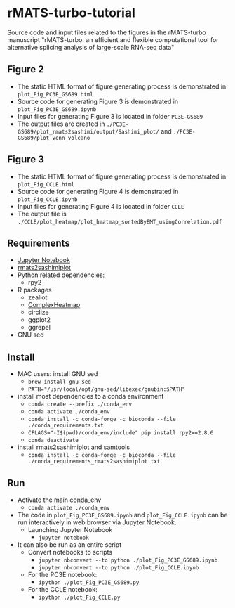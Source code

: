 # rMATS-turbo-tutorial
Source code and input files related to the figures in the rMATS-turbo manuscript "rMATS-turbo: an efficient and flexible computational tool for alternative splicing analysis of large-scale RNA-seq data"

## Figure 2
  - The static HTML format of figure generating process is demonstrated in `plot_Fig_PC3E_GS689.html`
  - Source code for generating Figure 3 is demonstrated in `plot_Fig_PC3E_GS689.ipynb`
  - Input files for generating Figure 3 is located in folder `PC3E-GS689`
  - The output files are created in `./PC3E-GS689/plot_rmats2sashimi/output/Sashimi_plot/` and `./PC3E-GS689/plot_venn_volcano`
## Figure 3
  - The static HTML format of figure generating process is demonstrated in `plot_Fig_CCLE.html`
  - Source code for generating Figure 4 is demonstrated in `plot_Fig_CCLE.ipynb`
  - Input files for generating Figure 4 is located in folder `CCLE`
  - The output file is `./CCLE/plot_heatmap/plot_heatmap_sortedByEMT_usingCorrelation.pdf`

## Requirements
  - [Jupyter Notebook](https://jupyter.org/)
  - [rmats2sashimiplot](https://github.com/Xinglab/rmats2sashimiplot)
  - Python related dependencies:
    - rpy2
  - R packages
    - zeallot
    - [ComplexHeatmap](https://www.bioconductor.org/packages/release/bioc/html/ComplexHeatmap.html)
    - circlize
    - ggplot2
    - ggrepel
  - GNU sed

## Install
* MAC users: install GNU sed
  + `brew install gnu-sed`
  + `PATH="/usr/local/opt/gnu-sed/libexec/gnubin:$PATH"`
* install most dependencies to a conda environment
  + `conda create --prefix ./conda_env`
  + `conda activate ./conda_env`
  + `conda install -c conda-forge -c bioconda --file ./conda_requirements.txt`
  + `CFLAGS="-I$(pwd)/conda_env/include" pip install rpy2==2.8.6`
  + `conda deactivate`
* install rmats2sashimiplot and samtools
  + `conda install -c conda-forge -c bioconda --file ./conda_requirements_rmats2sashimiplot.txt`

## Run
* Activate the main conda_env
  - `conda activate ./conda_env`
* The code in `plot_Fig_PC3E_GS689.ipynb` and `plot_Fig_CCLE.ipynb` can be run interactively in web browser via Jupyter Notebook.
  - Launching Jupyter Notebook
    + `jupyter notebook`
* It can also be run as an entire script
  - Convert notebooks to scripts
    + `jupyter nbconvert --to python ./plot_Fig_PC3E_GS689.ipynb`
    + `jupyter nbconvert --to python ./plot_Fig_CCLE.ipynb`
  - For the PC3E notebook:
    + `ipython ./plot_Fig_PC3E_GS689.py`
  - For the CCLE notebook:
    + `ipython ./plot_Fig_CCLE.py`
